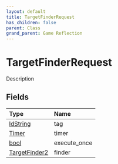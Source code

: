 ```yaml
---
layout: default
title: TargetFinderRequest
has_children: false
parent: Class
grand_parent: Game Reflection
---
```

# TargetFinderRequest
Description 

## Fields

| Type | Name |
|:----------|:--------------|
| [IdString](/riftbreaker-wiki/docs/game-reflection/components/id_string/) | tag |
| [Timer](/riftbreaker-wiki/docs/game-reflection/classes/timer/) | timer |
| [bool](/riftbreaker-wiki/docs/game-reflection/components/bool/) | execute_once |
| [TargetFinder2](/riftbreaker-wiki/docs/game-reflection/components/target_finder2/) | finder |

